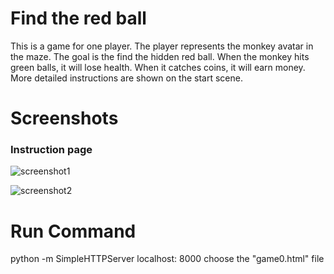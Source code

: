 # Find the red ball 
This is a game for one player. The player represents the monkey avatar in the maze. The goal is the find the hidden red ball. When the monkey hits green balls, it will lose health. When it catches coins, it will earn money. More detailed instructions are shown on the start scene. 

# Screenshots 


### Instruction page 

![screenshot1](https://github.com/XTLiuuu/computer-graphics/blob/master/screenshot1.png)

![screenshot2](https://github.com/XTLiuuu/computer-graphics/blob/master/screenshot2.png)

# Run Command 

python -m SimpleHTTPServer 
localhost: 8000
choose the "game0.html" file
